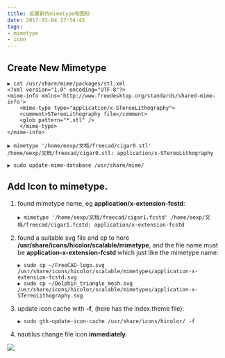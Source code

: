 ```yaml
---
title: 设置新的mimetype和图标
date: 2017-03-04 17:54:45
tags:
- mimetype
- icon
---
```


## Create New Mimetype
```
▶ cat /usr/share/mime/packages/stl.xml
<?xml version="1.0" encoding="UTF-8"?>
<mime-info xmlns='http://www.freedesktop.org/standards/shared-mime-info'>
	<mime-type type="application/x-STereoLithography">
	<comment>STereoLithography file</comment>
	<glob pattern="*.stl" />
	</mime-type>
</mime-info>

▶ mimetype '/home/eexp/文档/freecad/cigar0.stl' 
/home/eexp/文档/freecad/cigar0.stl: application/x-STereoLithography

▶ sudo update-mime-database /usr/share/mime/
```

## Add Icon to mimetype.

1. found mimetype name, eg **application/x-extension-fcstd**:

	```
	▶ mimetype '/home/eexp/文档/freecad/cigar1.fcstd' /home/eexp/文档/freecad/cigar1.fcstd: application/x-extension-fcstd
	```

1. found a suitable svg file and cp to here **/usr/share/icons/hicolor/scalable/mimetype**, and the file name must be **application-x-extension-fcstd** which just like the mimetype name:

	```
	▶ sudo cp ~/FreeCAD-logo.svg /usr/share/icons/hicolor/scalable/mimetypes/application-x-extension-fcstd.svg
	▶ sudo cp ~/Dolphin_triangle_mesh.svg /usr/share/icons/hicolor/scalable/mimetypes/application-x-STereoLithography.svg
	```

1. update icon cache with **-f**, (here has the index.theme file):

	```
	▶ sudo gtk-update-icon-cache /usr/share/icons/hicolor/ -f
	```

1. nautilus change file icon **immediately**.

![](/img/mimetype.png)
